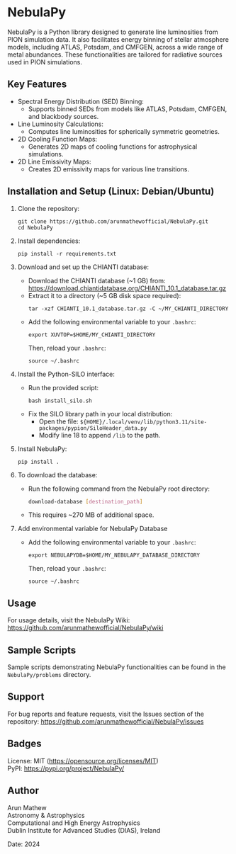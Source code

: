 
NebulaPy
========

NebulaPy is a Python library designed to generate line luminosities from PION simulation data. It also facilitates energy binning of stellar atmosphere models, including ATLAS, Potsdam, and CMFGEN, across a wide range of metal abundances. These functionalities are tailored for radiative sources used in PION simulations.

Key Features
------------
- Spectral Energy Distribution (SED) Binning:
  - Supports binned SEDs from models like ATLAS, Potsdam, CMFGEN, and blackbody sources.
- Line Luminosity Calculations:
  - Computes line luminosities for spherically symmetric geometries.
- 2D Cooling Function Maps:
  - Generates 2D maps of cooling functions for astrophysical simulations.
- 2D Line Emissivity Maps:
  - Creates 2D emissivity maps for various line transitions.

Installation and Setup (Linux: Debian/Ubuntu)
---------------------------------------------
1. Clone the repository:
   ```
   git clone https://github.com/arunmathewofficial/NebulaPy.git
   cd NebulaPy
   ```

2. Install dependencies:
   ```
   pip install -r requirements.txt
   ```

3. Download and set up the CHIANTI database:
   - Download the CHIANTI database (~1 GB) from:
     https://download.chiantidatabase.org/CHIANTI_10.1_database.tar.gz
   - Extract it to a directory (~5 GB disk space required):
     ```
     tar -xzf CHIANTI_10.1_database.tar.gz -C ~/MY_CHIANTI_DIRECTORY
     ```
   - Add the following environmental variable to your `.bashrc`:
     ```
     export XUVTOP=$HOME/MY_CHIANTI_DIRECTORY
     ```
     Then, reload your `.bashrc`:
     ```
     source ~/.bashrc
     ```

4. Install the Python-SILO interface:
   - Run the provided script:
     ```
     bash install_silo.sh
     ```
   - Fix the SILO library path in your local distribution:
     - Open the file:
       `${HOME}/.local/venv/lib/python3.11/site-packages/pypion/SiloHeader_data.py`
     - Modify line 18 to append `/lib` to the path.

5. Install NebulaPy:
   ```
   pip install .
   ```

6. To download the database: 
   - Run the following command from the NebulaPy root directory:
     ```bash
     download-database [destination_path]
     ```
   - This requires ~270 MB of additional space.

7. Add environmental variable for NebulaPy Database
   - Add the following environmental variable to your `.bashrc`:
     ```
     export NEBULAPYDB=$HOME/MY_NEBULAPY_DATABASE_DIRECTORY
     ```
     Then, reload your `.bashrc`:
     ```
     source ~/.bashrc
     ```
    
Usage
-----
For usage details, visit the NebulaPy Wiki:
https://github.com/arunmathewofficial/NebulaPy/wiki

Sample Scripts
--------------
Sample scripts demonstrating NebulaPy functionalities can be found in the `NebulaPy/problems` directory.

Support
-------
For bug reports and feature requests, visit the Issues section of the repository:
https://github.com/arunmathewofficial/NebulaPy/issues

Badges
------
License: MIT (https://opensource.org/licenses/MIT)  
PyPI: https://pypi.org/project/NebulaPy/

Author
------
Arun Mathew  
Astronomy & Astrophysics  
Computational and High Energy Astrophysics  
Dublin Institute for Advanced Studies (DIAS), Ireland  

Date: 2024
